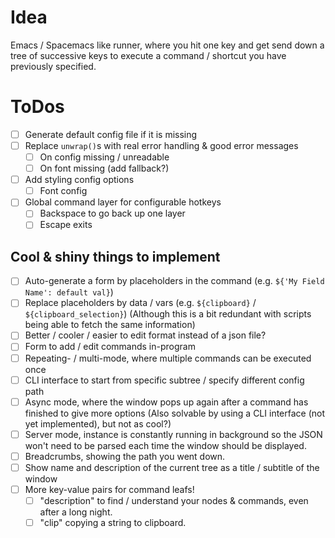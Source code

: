 # Idea

Emacs / Spacemacs like runner, where you hit one key and get send down a tree
of successive keys to execute a command / shortcut you have previously
specified.

# ToDos

* [ ] Generate default config file if it is missing
* [ ] Replace `unwrap()`s with real error handling & good error messages
  * [ ] On config missing / unreadable
  * [ ] On font missing (add fallback?)
* [ ] Add styling config options
  * [ ] Font config
* [ ] Global command layer for configurable hotkeys
  * [ ] Backspace to go back up one layer
  * [ ] Escape exits

## Cool & shiny things to implement

* [ ] Auto-generate a form by placeholders in the command (e.g. `${'My Field Name': default val}`)
* [ ] Replace placeholders by data / vars (e.g. `${clipboard}` / `${clipboard_selection}`)
  (Although this is a bit redundant with scripts being able to fetch the same information)
* [ ] Better / cooler / easier to edit format instead of a json file?
* [ ] Form to add / edit commands in-program
* [ ] Repeating- / multi-mode, where multiple commands can be executed once
* [ ] CLI interface to start from specific subtree / specify different config path
* [ ] Async mode, where the window pops up again after a command has finished to give more options
      (Also solvable by using a CLI interface (not yet implemented), but not as cool?)
* [ ] Server mode, instance is constantly running in background so the JSON won't need to be parsed
      each time the window should be displayed.
* [ ] Breadcrumbs, showing the path you went down.
* [ ] Show name and description of the current tree as a title / subtitle of the window
* [ ] More key-value pairs for command leafs!
    * [ ] "description" to find / understand your nodes & commands, even after a long night.
    * [ ] "clip" copying a string to clipboard.
